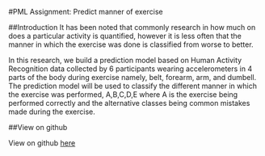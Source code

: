 #PML Assignment: Predict manner of exercise


##Introduction
It has been noted that commonly research in how much on does a particular activity is quantified, however it is less often that the manner in which the exercise was done is classified from worse to better.

In this research, we build a prediction model based on Human Activity Recognition data collected by 6 participants wearing accelerometers in 4 parts of the body during exercise namely, belt, forearm, arm, and dumbell. The prediction model will be used to classify the different manner in which the exercise was performed, A,B,C,D,E where A is the exercise being performed correctly and the alternative classes being common mistakes made during the exercise.

##View on github

View on github [here](http://tjad.github.io/pml-assignment/PML_Assignment.html)

